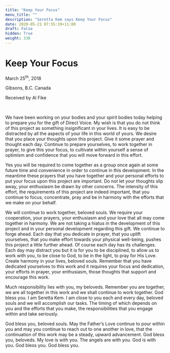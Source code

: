 ```yaml
---
title: "Keep Your Focus"
menu_title: ""
description: "Seretta Kem says Keep Your Focus"
date: 2020-05-21 07:55:19+11:00
draft: False
hidden: True
weight: 338
---
```

# Keep Your Focus

March 25<sup>th</sup>, 2018

Gibsons, B.C. Canada

Received by Al Fike

 

We have been working on your bodies and your spirit bodies today helping to prepare you for the gift of Direct Voice. My wish is that you do not think of this project as something insignificant in your lives. It is easy to be distracted by all the aspects of your life in this world of yours. We desire that you place your thoughts upon this project. Give it some prayer and thought each day. Continue to prepare yourselves, to work together in prayer, to give this your focus, to cultivate within yourself a sense of optimism and confidence that you will move forward in this effort. 

Yes you will be required to come together as a group once again at some future time and convenience in order to continue in this development. In the meantime these prayers that you have together and your personal efforts to put your focus upon this project are important. Do not let your thoughts slip away, your enthusiasm be drawn by other concerns. The intensity of this effort, the requirements of this project are indeed important, that you continue to focus, concentrate, pray and be in harmony with the efforts that we make on your behalf.

We will continue to work together, beloved souls. We require your cooperation, your prayers, your enthusiasm and your love that all may come together in harmony. We are not taking a hiatus in the development of this project and in your personal development regarding this gift. We continue to forge ahead. Each day that you dedicate in prayer, that you uplift yourselves, that you make effort towards your physical well-being, pushes this project a little further ahead. Of course each day has its challenges. Each day may distract you but it is for you to be disciplined, to allow us to work with you, to be close to God, to be in the light, to pray for His Love. Create harmony in your lives, beloved souls. Remember that you have dedicated yourselves to this work and it requires your focus and dedication, your efforts in prayer, your enthusiasm, those thoughts that support and encourage this work. 

Much responsibility lies with you, my beloveds. Remember you are together, we are all together in this work and we shall continue to work together. God bless you. I am Seretta Kem. I am close to you each and every day, beloved souls and we will accomplish our tasks. The timing of which depends on you and the efforts that you make, the responsibilities that you engage within and take seriously. 

God bless you, beloved souls. May the Father’s Love continue to pour within you and may you continue to reach out to one another in love, that the continuation of this work may be a steady, upward advancement. God bless you, beloveds. My love is with you. The angels are with you. God is with you. God bless you. God bless you.
